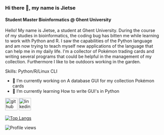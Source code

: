 ### Hi there 👋, my name is Jietse
#### Student Master Bioinformatics @ Ghent University
Hello!
My name is Jietse, a student at Ghent University. During the course of my studies in bioinformatics, the coding bug has bitten me while learning to work with Python and R. I saw the capabilities of the Python language and am now trying to teach myself new applications of the language that can help me in my daily life. I'm a collector of Pokémon trading cards and writing several programs that could be helpful in the management of my collection. Furthermore I like to be outdoors working in the garden.

Skills: Python/R/Linux CLI

- 🔭 I’m currently working on A database GUI for my collection Pokémon cards 
- 🌱 I’m currently learning How to write GUI's in Python 


[<img src='https://cdn.jsdelivr.net/npm/simple-icons@3.0.1/icons/github.svg' alt='github' height='40'>](https://github.com/JietseV)  [<img src='https://cdn.jsdelivr.net/npm/simple-icons@3.0.1/icons/linkedin.svg' alt='linkedin' height='40'>](https://www.linkedin.com/in/jietse-verweirder-60bb81165//)  

[![Top Langs](https://github-readme-stats.vercel.app/api/top-langs/?username=JietseV&theme=dark)](https://github.com/anuraghazra/github-readme-stats)

![Profile views](https://gpvc.arturio.dev/JietseV)  
